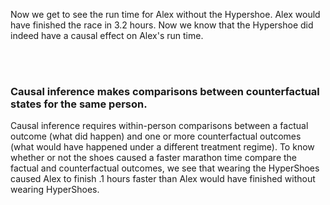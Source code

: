 Now we get to see the run time for Alex without the Hypershoe. Alex would have finished the race in 3.2 hours.  Now we know that the Hypershoe did indeed have a causal effect on Alex's run time.

<br>
<br>

### Causal inference makes comparisons between counterfactual states for the same person.
Causal inference requires within-person comparisons between a factual outcome (what did happen) and one or more counterfactual outcomes (what would have happened under a different treatment regime). To know whether or not the shoes caused a faster marathon time compare the factual and counterfactual outcomes, we see that wearing the HyperShoes caused Alex to finish .1 hours faster than Alex would have finished without wearing HyperShoes. 
